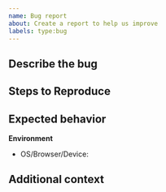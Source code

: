 ```yaml
---
name: Bug report
about: Create a report to help us improve
labels: type:bug
---
```


**Describe the bug**
-

**Steps to Reproduce**
-

**Expected behavior**
-

**Environment**
- OS/Browser/Device:

**Additional context**
-
